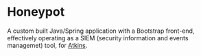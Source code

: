 # Honeypot

A custom built Java/Spring application with a Bootstrap front-end, effectively operating as a SIEM (security information and events managemet) tool, for [Atkins](https://www.atkinsglobal.com/homepage).
